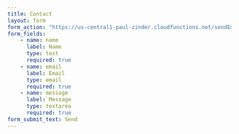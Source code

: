 ```yaml
---
title: Contact
layout: form
form_action: "https://us-central1-paul-zinder.cloudfunctions.net/sendEmail"
form_fields:
    - name: name
      label: Name
      type: text
      required: true
    - name: email
      label: Email
      type: email
      required: true
    - name: message
      label: Message
      type: textarea
      required: true
form_submit_text: Send
---
```

